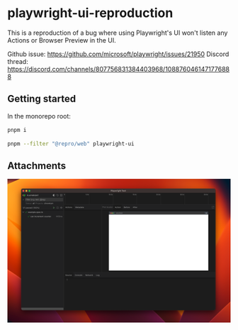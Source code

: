 # playwright-ui-reproduction

This is a reproduction of a bug where using Playwright's UI won't listen any Actions or Browser Preview in the UI.

Github issue: <https://github.com/microsoft/playwright/issues/21950>
Discord thread: <https://discord.com/channels/807756831384403968/1088760461471776888>

## Getting started

In the monorepo root:

```bash
pnpm i
```

```bash
pnpm --filter "@repro/web" playwright-ui
```

## Attachments

![Playwright UI with no Actions / Browser Preview after successful test run](./playwright-ui-no-actions.png)
